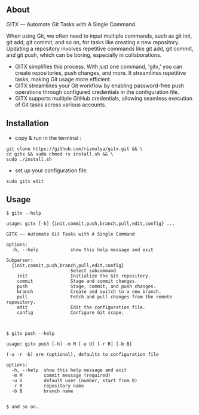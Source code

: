 ## About

GITX — Automate Git Tasks with A Single Command.

When using Git, we often need to input multiple commands, such as git init, git add, git commit, and so on, for tasks like creating a new repository. Updating a repository involves repetitive commands like git add, git commit, and git push, which can be boring, especially in collaborations.

- GITX simplifies this process. With just one command, 'gitx,' you can create repositories, push changes, and more. It streamlines repetitive tasks, making Git usage more efficient.
- GITX streamlines your Git workflow by enabling password-free push operations through configured credentials in the configuration file.
- GITX supports multiple GitHub credentials, allowing seamless execution of Git tasks across various accounts.

## Installation

- copy & run in the terminal :

```
git clone https://github.com/rizmulya/gitx.git && \
cd gitx && sudo chmod +x install.sh && \
sudo ./install.sh
```

- set up your configuration file:

```
sudo gitx edit
```

## Usage

```console
$ gitx --help

usage: gitx [-h] {init,commit,push,branch,pull,edit,config} ...

GITX —— Automate Git Tasks with A Single Command

options:
  -h, --help            show this help message and exit

Subparser:
  {init,commit,push,branch,pull,edit,config}
                        Select subcommand
    init                Initialize the Git repository.
    commit              Stage and commit changes.
    push                Stage, commit, and push changes.
    branch              Create and switch to a new branch.
    pull                Fetch and pull changes from the remote repository.
    edit                Edit the configuration file.
    config              Configure Git scope.



$ gitx push --help

usage: gitx push [-h] -m M [-u U] [-r R] [-b B]

(-u -r -b) are (optional), defaults to configuration file

options:
  -h, --help  show this help message and exit
  -m M        commit message (required)
  -u U        default user (number, start from 0)
  -r R        repository name
  -b B        branch name


$ and so on.
```
